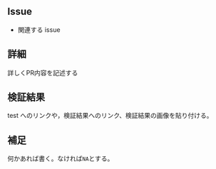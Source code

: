 ## Issue
- 関連する issue

## 詳細
詳しくPR内容を記述する

## 検証結果
test へのリンクや，検証結果へのリンク、検証結果の画像を貼り付ける。

## 補足
何かあれば書く。なければ`NA`とする。

<!--
## 注意
- 必ず`Reviewers` を設定すること
  - AOCSメンテナメンバー
- `Assignees` を自分自身に割り当てること
- `Projects`として`6U AOCS team (private)`を設定する
  - `Status`を`Waiting Review`に設定する
- 必ず`priority` ラベルを付けること
  - high: 試験などの関係ですぐさまレビューしてほしい
  - middle: 通常これ
  - low: ゆっくりで良いもの
- 必ず`update`ラベルをつけること
  - major: 後方互換性なしのI/F変更
  - minor: 後方互換性ありのI/F変更
  - patch: I/F変更なし
- テンプレート記述は残さず、削除したり`NA`と書き換えたりする
-->
